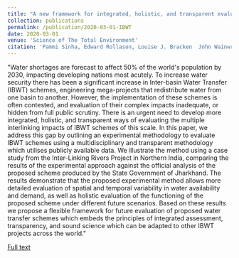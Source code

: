 ```yaml
---
title: "A new framework for integrated, holistic, and transparent evaluation of inter-basin water transfer schemes"
collection: publications
permalink: /publication/2020-03-01-IBWT
date: 2020-03-01
venue: 'Science of The Total Environment'
citation: 'Pammi Sinha, Edward Rollason, Louise J. Bracken  John Wainwright, Sim M. Reaney, &quot;A new framework for integrated, holistic, and transparent evaluation of inter-basin water transfer schemes.&quot; Science of The Total Environment, 2020. https://doi.org/10.1016/j.scitotenv.2020.137646'
---
```

"Water shortages are forecast to affect 50% of the world's population by 2030, impacting developing nations most acutely. To increase water security there has been a significant increase in Inter-basin Water Transfer (IBWT) schemes, engineering mega-projects that redistribute water from one basin to another. However, the implementation of these schemes is often contested, and evaluation of their complex impacts inadequate, or hidden from full public scrutiny. There is an urgent need to develop more integrated, holistic, and transparent ways of evaluating the multiple interlinking impacts of IBWT schemes of this scale. In this paper, we address this gap by outlining an experimental methodology to evaluate IBWT schemes using a multidisciplinary and transparent methodology which utilises publicly available data. We illustrate the method using a case study from the Inter-Linking Rivers Project in Northern India, comparing the results of the experimental approach against the official analysis of the proposed scheme produced by the State Government of Jharkhand. The results demonstrate that the proposed experimental method allows more detailed evaluation of spatial and temporal variability in water availability and demand, as well as holistic evaluation of the functioning of the proposed scheme under different future scenarios. Based on these results we propose a flexible framework for future evaluation of proposed water transfer schemes which embeds the principles of integrated assessment, transparency, and sound science which can be adapted to other IBWT projects across the world."

[Full text ](https://doi.org/10.1016/j.scitotenv.2020.137646)
